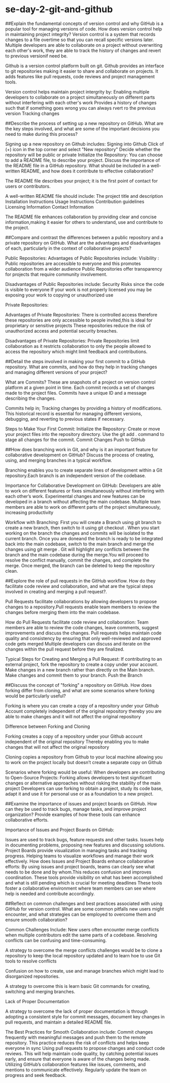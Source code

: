 # se-day-2-git-and-github
##Explain the fundamental concepts of version control and why GitHub is a popular tool for managing versions of code. How does version control help in maintaining project integrity?
Version control is a system that records changes to a file overtime so that you can recall specific versions later. Multiple developers are able to collaborate on a project without overwriting each other's work, they are able to track the history of changes and revert to previous versionif need be.

Github is a version control platform built on git. Github provides an interface to git repositories making it easier to share and collaborate on projects. It adds features like pull requests, code reviews and project management tools.

Version control helps maintain project intergrity by:
Enabling multiple developers to collaborate on a project simultaneously on different parts without interfering with each other's work
Provides a history of changes such that if something goes wrong you can always rvert ro the previous version
Tracking changes

##Describe the process of setting up a new repository on GitHub. What are the key steps involved, and what are some of the important decisions you need to make during this process?

Signing up a new repository on Github includes:
Signing into Github
Click of (+) icon in the top corner and select "New repository"
Decide whether the repository will be public or private
Initialize the Repository: You can choose to add a README file, to describe your project.
Discuss the importance of the README file in a GitHub repository. What should be included in a well-written README, and how does it contribute to effective collaboration?

The README file describes your project; it is the first point of contact for users or contributors. 

A well-written README file should include:
The project title and description
Installation Instructions
Usage Instructions
Contribution guidelines
Licensing Information 
Contact Information

The README file enhances collaboration by providing clear and concise information,making it easier for others to understand, use and contribute to the project.

##Compare and contrast the differences between a public repository and a private repository on GitHub. What are the advantages and disadvantages of each, particularly in the context of collaborative projects?

Public Repositories:
Advantages of Public Repositories include:
Visibility : Public repositories are accessible to everyone and this promotes collaboration from a wider audience
Public Repositories offer transparency for projects that require community involvement.

Disadvantages of Public Repositories include:
Security Risks since the code is visible to everyone
If your work is not properly licensed you may be exposing your work  to copying or unauthorized use 

Private Repositories:

Advantages of Private Repositories:
There is controlled access therefore these repositories are only accessible to people invited,this is ideal for proprietary or sensitive projects
These repositories  reduce the  risk of unauthorized access and potential security breaches.

Disadvantages of Private Repositories:
Private Repositories limit collaboration as it restricts collaboration to only the people allowed to access the repository which might limit feedback and contributions.


##Detail the steps involved in making your first commit to a GitHub repository. What are commits, and how do they help in tracking changes and managing different versions of your project?

What are Commits? These are snapshots of a project on version control platform at a given point in time. Each commit records a set of changes made to the project files. Commits have a unique ID and a message describing the changes.

Commits help in; 
Tracking changes by providing a history of modifications. This historical record is essential for managing different versions, debugging, and reverting to previous states if necessary.

Steps to Make Your First Commit:
Initialize the Repository:
Create or move your project files into the repository directory.
Use the git add . command to stage all changes for the commit.
Commit Changes
Push to GitHub

##How does branching work in Git, and why is it an important feature for collaborative development on GitHub? Discuss the process of creating, using, and merging branches in a typical workflow.

Branching enables you to create separate lines of development within a Git repository.Each branch is an independent version of the codebase.

Importance for Collaborative Development on GitHub:
Developers are able to work on different features or fixes simultaneously without interfering with each other’s work.
Experimental changes and new features can be developed in a branch without affecting the main codebase.
Multiple team members are able to work on different parts of the project simultaneously, increasing productivity

Workflow with Branching:
First you will create a Branch using git branch <branch-name> to create a new branch, then switch to it using git checkout <branch-name>.
When you start working on the branch the changes and commits will be isolated to the current branch.
Once you are doneand the branch is ready to be integrated back into the main codebase, switch to the main branch and merge the changes using  git merge <branch-name>.
Git will highlight any conflicts between the branch and the main codebase during the merge.You will proceed to resolve the conflict manually, commit the changes, and complete the merge.
Once merged, the branch can be deleted to keep the repository clean.

##Explore the role of pull requests in the GitHub workflow. How do they facilitate code review and collaboration, and what are the typical steps involved in creating and merging a pull request?.

Pull Requests facilitate collaborations by allowing developers to propose changes to a repository.Pull requests enable team members to review the changes before merging them into the main codebase.

 How do Pull Requests facilitate code review and collaboration:
Team members are able to review the code changes, leave comments, suggest improvements and discuss the changes.
Pull requests helps maintain code quality  and consistency by ensuring that only well-reviewed and approved code gets merged
Multiple developers can discuss and iterate on the changes within the pull request before they are finalized.

Typical Steps for Creating and Merging a Pull Request:
If contributing to an external project, fork the repository to create a copy under your account.
Make changes in a new branch rather than directly on the Main branch.
Make changes and commit them to your branch.
Push the Branch


##Discuss the concept of "forking" a repository on GitHub. How does forking differ from cloning, and what are some scenarios where forking would be particularly useful?

Forking is where you can create a copy of a repository under your Github Account completely independent of the original repository thereby you are able to make changes and it will not affect the original repository 

Difference between Forking and Cloning

Forking creates a copy of a repository under your Github account independent of the original repository
Thereby enabling you to make changes that will not affect the original repository


Cloning copies a repository from Github to your local machine allowing you to work on the project locally but doesn’t create a separate copy on Github

Scenarios where forking would be useful:
When developers are contributing to Open-Source Projects: 
Forking allows developers to test significant changes or alternative approaches without risking the stability of the main project
Developers can use forking to obtain a project, study its code base, adapt it and use it for personal use or as a foundation to a new project.

##Examine the importance of issues and project boards on GitHub. How can they be used to track bugs, manage tasks, and improve project organization? Provide examples of how these tools can enhance collaborative efforts.

Importance of Issues and Project Boards on GitHub:


Issues are used to track bugs, feature requests and other tasks. Issues help in documenting problems, proposing new features and discussing solutions.
Project Boards provide visualization in managing tasks and tracking progress. Helping teams to visualize workflows and manage their work effectively.
How does Issues and Project Boards enhance collaborative efforts:
By using issues and project boards, teams can clearly see what needs to be done and by whom.This reduces confusion and improves coordination.
These tools provide visibility on what has been accomplished and what is still pending which is crucial for meeting deadlines
These tools foster a collaborative environment where team members can see where help is needed and contribute accordingly.


##Reflect on common challenges and best practices associated with using GitHub for version control. What are some common pitfalls new users might encounter, and what strategies can be employed to overcome them and ensure smooth collaboration?

Common Challenges Include:
New users often encounter merge conflicts when multiple contributors edit the same parts of a codebase. Resolving conflicts can be confusing and time-consuming.

A strategy to overcome the merge conflicts challenges would be to clone a repository to keep the local repository updated and to learn hoe to use Git tools to resolve conflicts

Confusion on how to create, use and manage branches which might lead to disorganized repositories.

A strategy to overcome this is learn basic Git commands for creating, switching and merging branches.

Lack of Proper Documentation

A strategy to overcome the lack of proper documentation is through adopting a consistent style for commit messages, document key changes in pull requests, and maintain a detailed README file.

The Best Practices for Smooth Collaboration include:
Commit changes frequently with meaningful messages and push them to the remote repository. This practice reduces the risk of conflicts and helps keep everyone in sync
Using pull requests to propose changes and conduct code reviews. This will help maintain code quality, by catching potential issues early, and ensure that everyone is aware of the changes being made.
Utilizing GitHub’s collaboration features like issues, comments, and mentions to communicate effectively. Regularly update the team on progress and seek feedback.

